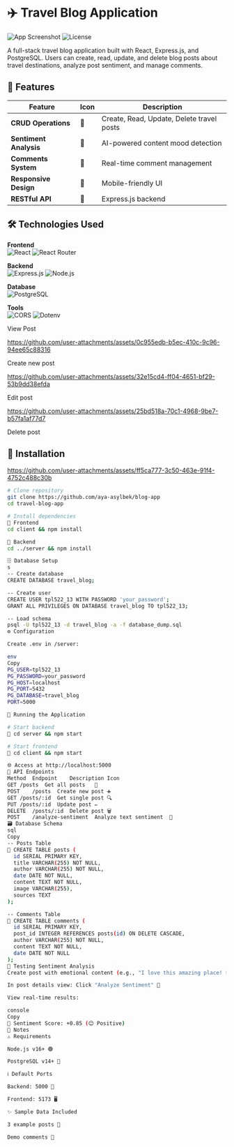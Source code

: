 # ✈️ Travel Blog Application

![App Screenshot](https://img.shields.io/badge/Status-Live-success?logo=github)
![License](https://img.shields.io/badge/License-MIT-blue?logo=law)

A full-stack travel blog application built with React, Express.js, and PostgreSQL. Users can create, read, update, and delete blog posts about travel destinations, analyze post sentiment, and manage comments.

## 🌟 Features

| Feature               | Icon          | Description                                  |
|-----------------------|---------------|----------------------------------------------|
| **CRUD Operations**   | 📝           | Create, Read, Update, Delete travel posts    |
| **Sentiment Analysis**| 🧠           | AI-powered content mood detection           |
| **Comments System**   | 💬           | Real-time comment management                |
| **Responsive Design** | 📱           | Mobile-friendly UI                          |
| **RESTful API**       | 🔗           | Express.js backend                          |

## 🛠 Technologies Used

**Frontend**  
![React](https://img.shields.io/badge/React-61DAFB?logo=react&logoColor=white)
![React Router](https://img.shields.io/badge/React_Router-CA4245?logo=react-router)

**Backend**  
![Express.js](https://img.shields.io/badge/Express.js-000000?logo=express)
![Node.js](https://img.shields.io/badge/Node.js-339933?logo=node.js)

**Database**  
![PostgreSQL](https://img.shields.io/badge/PostgreSQL-4169E1?logo=postgresql)

**Tools**  
![CORS](https://img.shields.io/badge/CORS-999999?logo=webpack)
![Dotenv](https://img.shields.io/badge/Dotenv-ECD53F?logo=dotenv)

View Post 

https://github.com/user-attachments/assets/0c955edb-b5ec-410c-9c96-94ee65c88316


Create new post 


https://github.com/user-attachments/assets/32e15cd4-ff04-4651-bf29-53b9dd38efda

Edit post 



https://github.com/user-attachments/assets/25bd518a-70c1-4968-9be7-b57fa1af77d7


Delete post 

## 🚀 Installation


https://github.com/user-attachments/assets/ff5ca777-3c50-463e-91f4-4752c488c30b


```bash
# Clone repository
git clone https://github.com/aya-asylbek/blog-app
cd travel-blog-app

# Install dependencies
🔧 Frontend
cd client && npm install

🔧 Backend
cd ../server && npm install

🗄 Database Setup
s
-- Create database
CREATE DATABASE travel_blog;

-- Create user
CREATE USER tpl522_13 WITH PASSWORD 'your_password';
GRANT ALL PRIVILEGES ON DATABASE travel_blog TO tpl522_13;

-- Load schema
psql -U tpl522_13 -d travel_blog -a -f database_dump.sql
⚙ Configuration

Create .env in /server:

env
Copy
PG_USER=tpl522_13
PG_PASSWORD=your_password
PG_HOST=localhost
PG_PORT=5432
PG_DATABASE=travel_blog
PORT=5000

🚦 Running the Application

# Start backend
🚀 cd server && npm start

# Start frontend
🚀 cd client && npm start

🌐 Access at http://localhost:5000
🔌 API Endpoints
Method	Endpoint	Description	Icon
GET	/posts	Get all posts	📄
POST	/posts	Create new post	➕
GET	/posts/:id	Get single post	🔍
PUT	/posts/:id	Update post	✏️
DELETE	/posts/:id	Delete post	🗑️
POST	/analyze-sentiment	Analyze text sentiment	🧠
🗃 Database Schema
sql
Copy
-- Posts Table
📄 CREATE TABLE posts (
  id SERIAL PRIMARY KEY,
  title VARCHAR(255) NOT NULL,
  author VARCHAR(255) NOT NULL,
  date DATE NOT NULL,
  content TEXT NOT NULL,
  image VARCHAR(255),
  sources TEXT
);

-- Comments Table
💬 CREATE TABLE comments (
  id SERIAL PRIMARY KEY,
  post_id INTEGER REFERENCES posts(id) ON DELETE CASCADE,
  author VARCHAR(255) NOT NULL,
  content TEXT NOT NULL,
  date DATE NOT NULL
);
🧪 Testing Sentiment Analysis
Create post with emotional content (e.g., "I love this amazing place! 🌍")

In post details view: Click "Analyze Sentiment" 🧪

View real-time results:

console
Copy
🎯 Sentiment Score: +0.85 (😊 Positive)
📝 Notes
⚠️ Requirements

Node.js v16+ 🟢

PostgreSQL v14+ 🐘

ℹ️ Default Ports

Backend: 5000 🔌

Frontend: 5173 🖥️

✨ Sample Data Included

3 example posts 📑

Demo comments 💬

